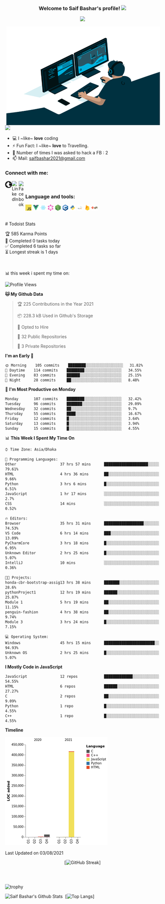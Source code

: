 <h3 align="center">
  Welcome to Saif Bashar's profile!
  <img src="https://media.giphy.com/media/hvRJCLFzcasrR4ia7z/giphy.gif" width="28">
</h3>
<p align="center">
  <a href="https://github.com/saifbashar"><img src="https://readme-typing-svg.herokuapp.com/?lines=Full-stack%20web%20and%20app%20developer;Self-taught%20UI%2FUX%20Designer;2%2B%20years%20of%20coding%20experience;Always%20learning%20new%20things&center=true&width=380&height=45"></a>
</p>


<img align="right" alt="GIF" src="https://raw.githubusercontent.com/saifbashar/saifbashar/main/code.gif" width="500" height="320" />

  
![](https://komarev.com/ghpvc/?username=saifbashar&color=green&style=flat-square&label=PROFILE+VIEWS)



  
  

- 💻 I ~like~ **love** coding
- ⚡ Fun Fact: I ~like~ **love** to Travelling.
- 🏅 Number of times I was asked to hack a FB : 2
- 📫 Mail: saifbashar2021@gmail.com

 
<!-- - Usesless Stats:
 👯 I have successfully worked on production level projects regarding android, web and backend.
currently perfecting my skills with ReactJS and Android MVVM Architecture.


-->
 ### Connect with me:

[<img align="left" alt="" width="22px" src="https://raw.githubusercontent.com/iconic/open-iconic/master/svg/globe.svg" />][website]
[<img align="left" alt="LinkedIn" width="22px" src="https://cdn.jsdelivr.net/npm/simple-icons@v3/icons/linkedin.svg" />][linkedin]
[<img align="left" alt="Facebook" width="22px" src="https://cdn.jsdelivr.net/npm/simple-icons@v3/icons/facebook.svg" />][facebook]


<br /> 


 ### Language and tools:

<code><img height="20" src="https://raw.githubusercontent.com/github/explore/80688e429a7d4ef2fca1e82350fe8e3517d3494d/topics/javascript/javascript.png"></code>
<code><img height="20" src="https://raw.githubusercontent.com/github/explore/80688e429a7d4ef2fca1e82350fe8e3517d3494d/topics/vue/vue.png"></code>
<code><img height="20" src="https://raw.githubusercontent.com/github/explore/80688e429a7d4ef2fca1e82350fe8e3517d3494d/topics/react/react.png"></code>
<code><img height="20" src="https://raw.githubusercontent.com/github/explore/5c058a388828bb5fde0bcafd4bc867b5bb3f26f3/topics/graphql/graphql.png"></code>
<code><img height="20" src="https://raw.githubusercontent.com/github/explore/80688e429a7d4ef2fca1e82350fe8e3517d3494d/topics/nodejs/nodejs.png"></code>
<code><img height="20" src="https://raw.githubusercontent.com/github/explore/80688e429a7d4ef2fca1e82350fe8e3517d3494d/topics/cpp/cpp.png"></code>
<code><img height="20" src="https://raw.githubusercontent.com/github/explore/80688e429a7d4ef2fca1e82350fe8e3517d3494d/topics/python/python.png"></code>
<code><img height="20" src="https://raw.githubusercontent.com/github/explore/80688e429a7d4ef2fca1e82350fe8e3517d3494d/topics/mysql/mysql.png"></code>
<code><img height="20" src="https://raw.githubusercontent.com/github/explore/80688e429a7d4ef2fca1e82350fe8e3517d3494d/topics/firebase/firebase.png"></code>
<code><img height="20" src="https://raw.githubusercontent.com/github/explore/80688e429a7d4ef2fca1e82350fe8e3517d3494d/topics/git/git.png"></code>

  
  


<br />
# Todoist Stats

<!-- TODO-IST:START -->
🏆  585 Karma Points           
🌸  Completed 0 tasks today           
✅  Completed 6 tasks so far           
⏳  Longest streak is 1 days
<!-- TODO-IST:END -->
<br />

📊 this week i spent my time on:
<br />

<!--START_SECTION:waka-->
![Profile Views](http://img.shields.io/badge/Profile%20Views-26-blue)

**🐱 My Github Data** 

> 🏆 225 Contributions in the Year 2021
 > 
> 📦 228.3 kB Used in Github's Storage 
 > 
> 💼 Opted to Hire
 > 
> 📜 32 Public Repositories 
 > 
> 🔑 3 Private Repositories  
 > 
**I'm an Early 🐤** 

```text
🌞 Morning    105 commits    ████████░░░░░░░░░░░░░░░░░   31.82% 
🌆 Daytime    114 commits    ████████░░░░░░░░░░░░░░░░░   34.55% 
🌃 Evening    83 commits     ██████░░░░░░░░░░░░░░░░░░░   25.15% 
🌙 Night      28 commits     ██░░░░░░░░░░░░░░░░░░░░░░░   8.48%

```
📅 **I'm Most Productive on Monday** 

```text
Monday       107 commits    ████████░░░░░░░░░░░░░░░░░   32.42% 
Tuesday      96 commits     ███████░░░░░░░░░░░░░░░░░░   29.09% 
Wednesday    32 commits     ██░░░░░░░░░░░░░░░░░░░░░░░   9.7% 
Thursday     55 commits     ████░░░░░░░░░░░░░░░░░░░░░   16.67% 
Friday       12 commits     █░░░░░░░░░░░░░░░░░░░░░░░░   3.64% 
Saturday     13 commits     █░░░░░░░░░░░░░░░░░░░░░░░░   3.94% 
Sunday       15 commits     █░░░░░░░░░░░░░░░░░░░░░░░░   4.55%

```


📊 **This Week I Spent My Time On** 

```text
⌚︎ Time Zone: Asia/Dhaka

💬 Programming Languages: 
Other                    37 hrs 57 mins      ████████████████████░░░░░   79.61% 
HTML                     4 hrs 36 mins       ██░░░░░░░░░░░░░░░░░░░░░░░   9.66% 
Python                   3 hrs 6 mins        █░░░░░░░░░░░░░░░░░░░░░░░░   6.51% 
JavaScript               1 hr 17 mins        ░░░░░░░░░░░░░░░░░░░░░░░░░   2.7% 
CSS                      14 mins             ░░░░░░░░░░░░░░░░░░░░░░░░░   0.52%

🔥 Editors: 
Browser                  35 hrs 31 mins      ██████████████████░░░░░░░   74.53% 
VS Code                  6 hrs 14 mins       ███░░░░░░░░░░░░░░░░░░░░░░   13.09% 
PyCharmCore              3 hrs 18 mins       █░░░░░░░░░░░░░░░░░░░░░░░░   6.95% 
Unknown Editor           2 hrs 25 mins       █░░░░░░░░░░░░░░░░░░░░░░░░   5.07% 
IntelliJ                 10 mins             ░░░░░░░░░░░░░░░░░░░░░░░░░   0.36%

🐱‍💻 Projects: 
honda-cbr-bootstrap-assig13 hrs 38 mins      ███████░░░░░░░░░░░░░░░░░░   28.6% 
pythonProject1           12 hrs 19 mins      ██████░░░░░░░░░░░░░░░░░░░   25.87% 
Module 1                 5 hrs 19 mins       ██░░░░░░░░░░░░░░░░░░░░░░░   11.15% 
penguin-fashion          4 hrs 38 mins       ██░░░░░░░░░░░░░░░░░░░░░░░   9.74% 
Module 3                 3 hrs 24 mins       █░░░░░░░░░░░░░░░░░░░░░░░░   7.15%

💻 Operating System: 
Windows                  45 hrs 15 mins      ███████████████████████░░   94.93% 
Unknown OS               2 hrs 25 mins       █░░░░░░░░░░░░░░░░░░░░░░░░   5.07%

```

**I Mostly Code in JavaScript** 

```text
JavaScript               12 repos            █████████████░░░░░░░░░░░░   54.55% 
HTML                     6 repos             ██████░░░░░░░░░░░░░░░░░░░   27.27% 
C                        2 repos             ██░░░░░░░░░░░░░░░░░░░░░░░   9.09% 
Python                   1 repo              █░░░░░░░░░░░░░░░░░░░░░░░░   4.55% 
C++                      1 repo              █░░░░░░░░░░░░░░░░░░░░░░░░   4.55%

```


**Timeline**

![Chart not found](https://raw.githubusercontent.com/saifbashar/saifbashar/main/charts/bar_graph.png) 


 Last Updated on 03/08/2021
<!--END_SECTION:waka-->

<div align="center">
  

[![GitHub Streak](https://github-readme-streak-stats.herokuapp.com?user=saifbashar&theme=synthwave)]
  </div>
  
<br /><br />



  ![trophy](https://github-profile-trophy.vercel.app/?username=saifbashar&theme=juicyfresh&no-frame=true&row=1&&margin-w=20&no-bg=true)

  
<img align="left" alt="Saif Bashar's Github Stats" src="https://github-readme-stats.vercel.app/api?username=saifbashar&show_icons=true" />    &nbsp;
[![Top Langs](https://github-readme-stats.vercel.app/api/top-langs?username=saifbashar&count_private=true&show_icons=true)]
  </div>

  



[website]: https://saifbashar.wordpress.com/
[facebook]: https://www.facebook.com/yepitssaif/
[linkedin]:https://www.linkedin.com/in/saifbashar/
<br/>
<br/>


